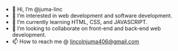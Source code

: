 - 👋 Hi, I’m @juma-linc
- 👀 I’m interested in web development and software development.
- 🌱 I’m currently learning HTML, CSS, and JAVASCRIPT.
- 💞️ I’m looking to collaborate on front-end and back-end web development.
- 📫 How to reach me @ lincolnjuma406@gmail.com

<!---
juma-linc/juma-linc is a ✨ special ✨ repository because its `README.md` (this file) appears on your GitHub profile.
You can click the Preview link to take a look at your changes.
--->

